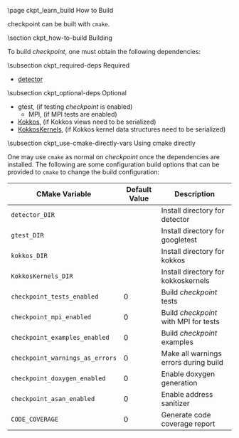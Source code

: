 \page ckpt_learn_build How to Build

checkpoint can be built with `cmake`.

\section ckpt_how-to-build Building

To build *checkpoint*, one must obtain the following dependencies:

\subsection ckpt_required-deps Required
  - [detector](https://github.com/DARMA-tasking/detector)

\subsection ckpt_optional-deps Optional

  - gtest,   (if testing *checkpoint* is enabled)
     - MPI,   (if MPI tests are enabled)
  - [Kokkos](https://github.com/kokkos/kokkos),  (if Kokkos views need to be serialized)
  - [KokkosKernels](https://github.com/kokkos/kokkos-kernels),  (if Kokkos kernel data structures need to be serialized)

\subsection ckpt_use-cmake-directly-vars Using cmake directly

One may use `cmake` as normal on *checkpoint* once the dependencies are
installed.  The following are some configuration build options that can be
provided to `cmake` to change the build configuration:

| CMake Variable                    | Default Value   | Description                           |
| ------------------                | --------------- | -----------                           |
| `detector_DIR`                    |                 | Install directory for detector        |
| `gtest_DIR`                       |                 | Install directory for googletest      |
| `kokkos_DIR`                      |                 | Install directory for kokkos          |
| `KokkosKernels_DIR`               |                 | Install directory for kokkoskernels   |
| `checkpoint_tests_enabled`        | 0               | Build *checkpoint* tests              |
| `checkpoint_mpi_enabled`          | 0               | Build *checkpoint* with MPI for tests |
| `checkpoint_examples_enabled`     | 0               | Build *checkpoint* examples           |
| `checkpoint_warnings_as_errors`   | 0               | Make all warnings errors during build |
| `checkpoint_doxygen_enabled`      | 0               | Enable doxygen generation             |
| `checkpoint_asan_enabled`         | 0               | Enable address sanitizer              |
| `CODE_COVERAGE`                   | 0               | Generate code coverage report         |
